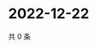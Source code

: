 # 2022-12-22

共 0 条

<!-- BEGIN WEIBO -->
<!-- 最后更新时间 Thu Dec 22 2022 04:01:07 GMT+0800 (China Standard Time) -->

<!-- END WEIBO -->
